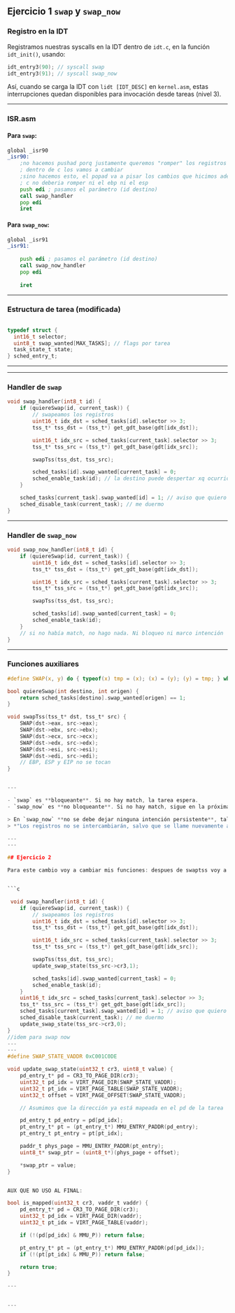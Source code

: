 ## Ejercicio 1 `swap` y `swap_now`

### Registro en la IDT
Registramos nuestras syscalls en la IDT dentro de `idt.c`, en la función `idt_init()`, usando:

```c
idt_entry3(90); // syscall swap
idt_entry3(91); // syscall swap_now
```

Así, cuando se carga la IDT con `lidt [IDT_DESC]` en `kernel.asm`, estas interrupciones quedan disponibles para invocación desde tareas (nivel 3).

---

### ISR.asm
#### Para `swap`:
```asm
global _isr90
_isr90:
    ;no hacemos pushad porq justamente queremos "romper" los registros
    ; dentro de c los vamos a cambiar
    ;sino hacemos esto, el popad va a pisar los cambios que hicimos adentro de c
    ; c no deberia romper ni el ebp ni el esp
    push edi ; pasamos el parámetro (id destino)
    call swap_handler
    pop edi
    iret
```

#### Para `swap_now`:
```asm
global _isr91
_isr91:
   
    push edi ; pasamos el parámetro (id destino)
    call swap_now_handler
    pop edi
   
    iret
```

---

### Estructura de tarea (modificada)
```c

typedef struct {
  int16_t selector;
  uint8_t swap_wanted[MAX_TASKS]; // flags por tarea
  task_state_t state;
} sched_entry_t;
```

---


---

### Handler de `swap`
```c
void swap_handler(int8_t id) {
    if (quiereSwap(id, current_task)) {
        // swapeamos los registros
        uint16_t idx_dst = sched_tasks[id].selector >> 3;
        tss_t* tss_dst = (tss_t*) get_gdt_base(gdt[idx_dst]);

        uint16_t idx_src = sched_tasks[current_task].selector >> 3;
        tss_t* tss_src = (tss_t*) get_gdt_base(gdt[idx_src]);

        swapTss(tss_dst, tss_src);

        sched_tasks[id].swap_wanted[current_task] = 0;
        sched_enable_task(id); // la destino puede despertar xq ocurrio el swap
    }

    sched_tasks[current_task].swap_wanted[id] = 1; // aviso que quiero
    sched_disable_task(current_task); // me duermo
}
```

---

### Handler de `swap_now`
```c
void swap_now_handler(int8_t id) {
    if (quiereSwap(id, current_task)) {
        uint16_t idx_dst = sched_tasks[id].selector >> 3;
        tss_t* tss_dst = (tss_t*) get_gdt_base(gdt[idx_dst]);

        uint16_t idx_src = sched_tasks[current_task].selector >> 3;
        tss_t* tss_src = (tss_t*) get_gdt_base(gdt[idx_src]);

        swapTss(tss_dst, tss_src);

        sched_tasks[id].swap_wanted[current_task] = 0;
        sched_enable_task(id);
    }
    // si no había match, no hago nada. Ni bloqueo ni marco intención
}
```

---

### Funciones auxiliares

```c
#define SWAP(x, y) do { typeof(x) tmp = (x); (x) = (y); (y) = tmp; } while(0)
```

```c
bool quiereSwap(int destino, int origen) {
    return sched_tasks[destino].swap_wanted[origen] == 1;
}

void swapTss(tss_t* dst, tss_t* src) {
    SWAP(dst->eax, src->eax);
    SWAP(dst->ebx, src->ebx);
    SWAP(dst->ecx, src->ecx);
    SWAP(dst->edx, src->edx);
    SWAP(dst->esi, src->esi);
    SWAP(dst->edi, src->edi);
    // EBP, ESP y EIP no se tocan
}


---

- `swap` es **bloqueante**. Si no hay match, la tarea espera.
- `swap_now` es **no bloqueante**. Si no hay match, sigue en la próxima ronda.

> En `swap_now` **no se debe dejar ninguna intención persistente**, tal como aclara la consigna:  
> *"Los registros no se intercambiarán, salvo que se llame nuevamente a `swap_now` **y** la tarea destino haya hecho también la misma petición"*.

---
---

## Ejercicio 2 

Para este cambio voy a cambiar mis funciones: despues de swaptss voy a llamar a update_swap_state(cr3, 1), que se va a encargar de chequear si esta mapeada esa direccion, si lo esta escribir 1 si no esta mapeada va a mapearla y luego escribir 1, y en swap abajo del disable task update_swap_state(cr3, 0) y en swap now afuera del if


```c

 void swap_handler(int8_t id) {
    if (quiereSwap(id, current_task)) {
        // swapeamos los registros
        uint16_t idx_dst = sched_tasks[id].selector >> 3;
        tss_t* tss_dst = (tss_t*) get_gdt_base(gdt[idx_dst]);

        uint16_t idx_src = sched_tasks[current_task].selector >> 3;
        tss_t* tss_src = (tss_t*) get_gdt_base(gdt[idx_src]);

        swapTss(tss_dst, tss_src);
        update_swap_state(tss_src->cr3,1);

        sched_tasks[id].swap_wanted[current_task] = 0;
        sched_enable_task(id); 
    }
    uint16_t idx_src = sched_tasks[current_task].selector >> 3;
    tss_t* tss_src = (tss_t*) get_gdt_base(gdt[idx_src]);
    sched_tasks[current_task].swap_wanted[id] = 1; // aviso que quiero
    sched_disable_task(current_task); // me duermo
    update_swap_state(tss_src->cr3,0);
}
//idem para swap now
---
---
#define SWAP_STATE_VADDR 0xC001C0DE

void update_swap_state(uint32_t cr3, uint8_t value) {
    pd_entry_t* pd = CR3_TO_PAGE_DIR(cr3);
    uint32_t pd_idx = VIRT_PAGE_DIR(SWAP_STATE_VADDR);
    uint32_t pt_idx = VIRT_PAGE_TABLE(SWAP_STATE_VADDR);
    uint32_t offset = VIRT_PAGE_OFFSET(SWAP_STATE_VADDR);

    // Asumimos que la dirección ya está mapeada en el pd de la tarea

    pd_entry_t pd_entry = pd[pd_idx];
    pt_entry_t* pt = (pt_entry_t*) MMU_ENTRY_PADDR(pd_entry);
    pt_entry_t pt_entry = pt[pt_idx];

    paddr_t phys_page = MMU_ENTRY_PADDR(pt_entry);
    uint8_t* swap_ptr = (uint8_t*)(phys_page + offset);

    *swap_ptr = value;
}


AUX QUE NO USO AL FINAL:

bool is_mapped(uint32_t cr3, vaddr_t vaddr) {
    pd_entry_t* pd = CR3_TO_PAGE_DIR(cr3);
    uint32_t pd_idx = VIRT_PAGE_DIR(vaddr);
    uint32_t pt_idx = VIRT_PAGE_TABLE(vaddr);

    if (!(pd[pd_idx] & MMU_P)) return false;

    pt_entry_t* pt = (pt_entry_t*) MMU_ENTRY_PADDR(pd[pd_idx]);
    if (!(pt[pt_idx] & MMU_P)) return false;

    return true;
}

---
 

---